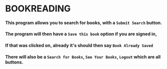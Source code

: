 # BOOKREADING

#### This program allows you to search for books, with a `Submit Search` button.
#### The program will then have a `Save this book` option if you are signed in,
#### If that was clicked on, already it's should then say `Book Already Saved`

#### There will also be a `Search for Books`, `See Your Books`, `Logout` which are all buttons.



